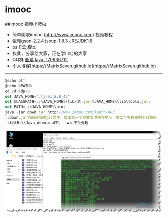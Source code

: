 # imooc
##imooc 视频小爬虫
 * 简单爬取imooc (http://www.imooc.com) 视频教程
 * 依赖gson-2.2.4 jsoup-1.8.3 JRE/JDK1.8
 * ps:启动脚本
 * 仅此，分享给大家，正在学爪哇的大家
 * QQ群 [吾爱Java: 170936712](http://jq.qq.com/?_wv=1027&k=28XUDSI)
 * 个人博客[https://MatrixSeven.github.io](https://MatrixSeven.github.io)  
 
****************************

```javascript
@echo off
@echo %PATH%
cd /d %dp~0
set JAVA_HOME=".\jre1.8.0_45"
set CLASSPATH=.;%JAVA_HOME%\lib\dt.jar;%JAVA_HOME%\lib\tools.jar;
set PATH=.;%JAVA_HOME%\bin;
java -jar down.jar http://www.imooc.com/learn/483
::down.jar为编译后的jar文件，后面第一个参数表明视频地址，第二个参数表明下载路径
::默认R:\\Java_download下。  win下批处理
```
<img src="img.png">
